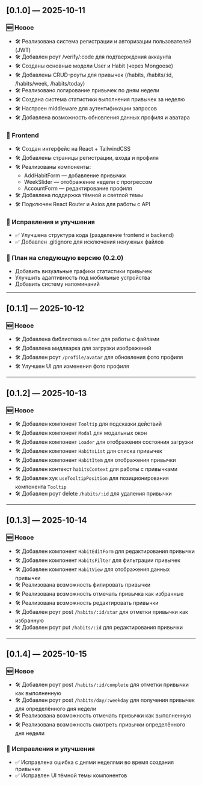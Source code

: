 ## [0.1.0] — 2025-10-11

### 🆕 Новое

- 🛠️ Реализована система регистрации и авторизации пользователей (JWT)
- 🛠️ Добавлен роут /verify/:code для подтверждения аккаунта
- 🛠️ Созданы основные модели User и Habit (через Mongoose)
- 🛠️ Добавлены CRUD-роуты для привычек (/habits, /habits/:id, /habits/week, /habits/today)
- 🛠️ Реализовано логирование привычек по дням недели
- 🛠️ Создана система статистики выполнения привычек за неделю
- 🛠️ Настроен middleware для аутентификации запросов
- 🛠️ Добавлена возможность обновления данных профиля и аватара

### 🎨 Frontend

- 🛠️ Создан интерфейс на React + TailwindCSS
- 🛠️ Добавлены страницы регистрации, входа и профиля
- 🛠️ Реализованы компоненты:
  - AddHabitForm — добавление привычки
  - WeekSlider — отображение недели с прогрессом
  - AccountForm — редактирование профиля
- 🛠️ Добавлена поддержка тёмной и светлой темы
- 🛠️ Подключен React Router и Axios для работы с API

### 🐞 Исправления и улучшения

- ✅ Улучшена структура кода (разделение frontend и backend)
- ✅ Добавлен .gitignore для исключения ненужных файлов

### 🧠 План на следующую версию (0.2.0)

- Добавить визуальные графики статистики привычек
- Улучшить адаптивность под мобильные устройства
- Добавить систему напоминаний

---

## [0.1.1] — 2025-10-12

### 🆕 Новое

- 🛠️ Добавлена библиотека `multer` для работы с файлами
- 🛠️ Добавлена мидлварка для загрузки изображений
- 🛠️ Добавлен роут `/profile/avatar` для обновления фото профиля
- 🛠️ Улучшен UI для изменения фото профиля

---

## [0.1.2] — 2025-10-13

### 🆕 Новое

- 🛠️ Добавлен компонент `Tooltip` для подсказки действий
- 🛠️ Добавлен компонент `Modal` для модальных окон
- 🛠️ Добавлен компонент `Loader` для отображения состояния загрузки
- 🛠️ Добавлен компонент `HabitsList` для списка привычек
- 🛠️ Добавлен компонент `HabitItem` для отображения привычки
- 🛠️ Добавлен контекст `habitsContext` для работы с привычками
- 🛠️ Добавлен хук `useTooltipPosition` для позиционирования компонента `Tooltip`
- 🛠️ Добавлен роут delete `/habits/:id` для удаления привычки

---

## [0.1.3] — 2025-10-14

### 🆕 Новое

- 🛠️ Добавлен компонент `HabitEditForm` для редактирования привычки
- 🛠️ Добавлен компонент `HabitsFilter` для фильтрации привычек
- 🛠️ Добавлен компонент `HabitView` для отображения данных привычки
- 🛠️ Реализована возможность филировать привычки
- 🛠️ Реализована возможность отмечать привычка как избранные
- 🛠️ Реализована возможность редактировать привычки
- 🛠️ Добавлен роут post `/habits/:id/star` для отметки привычки как избранную
- 🛠️ Добавлен роут put `/habits/:id` для редактирования привычки

---

## [0.1.4] — 2025-10-15

### 🆕 Новое

- 🛠️ Добавлен роут post `/habits/:id/complete` для отметки привычки как выполненную
- 🛠️ Добавлен роут post `/habits/day/:weekday` для получения привычек для определённого дня недели
- 🛠️ Реализована возможность отмечать привычки как выполненную
- 🛠️ Реализована возможность смотреть привычки определённого дня недели

### 🐞 Исправления и улучшения

- ✅ Исправлена ошибка с днями неделями во время создания привычки
- ✅ Исправлен UI тёмной темы компонентов